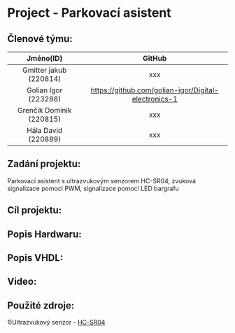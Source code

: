 # Project - Parkovací asistent

## Členové týmu:
| **Jméno(ID)** | **GitHub** |
| :-: | :-: |
| Gmitter jakub (220814)  | xxx |
| Golian Igor (223288)    | https://github.com/golian-igor/Digital-electronics-1 |
| Grenčík Dominik (220815)| xxx |
| Hála David (220889)     | xxx |

## Zadání projektu:
Parkovací asistent s ultrazvukovým senzorem HC-SR04, zvuková signalizace pomocí PWM, signalizace pomocí LED bargrafu

## Cíl projektu:

## Popis Hardwaru:

## Popis VHDL:

## Video:

## Použité zdroje:
1)Ultrazvukový senzor - [HC-SR04](https://cdn.sparkfun.com/datasheets/Sensors/Proximity/HCSR04.pdf)
